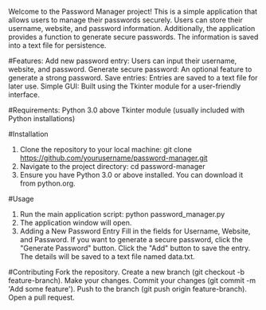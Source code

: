
Welcome to the Password Manager project! This is a simple application that allows users to manage their passwords securely. Users can store their username, website, and password information. 
Additionally, the application provides a function to generate secure passwords. The information is saved into a text file for persistence.

#Features:
Add new password entry: Users can input their username, website, and password.
Generate secure password: An optional feature to generate a strong password.
Save entries: Entries are saved to a text file for later use.
Simple GUI: Built using the Tkinter module for a user-friendly interface.

#Requirements:
Python 3.0 above
Tkinter module (usually included with Python installations)

#Installation
  1. Clone the repository to your local machine:
  git clone https://github.com/yourusername/password-manager.git
  2. Navigate to the project directory:
  cd password-manager
  3. Ensure you have Python 3.0 or above installed. You can download it from python.org.
     
#Usage
  1. Run the main application script:
  python password_manager.py
  2. The application window will open.
  3. Adding a New Password Entry
    Fill in the fields for Username, Website, and Password.
    If you want to generate a secure password, click the "Generate Password" button.
    Click the "Add" button to save the entry. The details will be saved to a text file named data.txt.

#Contributing
  Fork the repository.
  Create a new branch (git checkout -b feature-branch).
  Make your changes.
  Commit your changes (git commit -m 'Add some feature').
  Push to the branch (git push origin feature-branch).
  Open a pull request.
